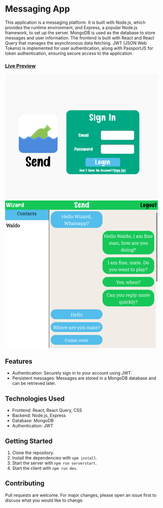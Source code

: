 # Messaging App

This application is a messaging platform. It is built with Node.js, which provides the runtime environment, and Express, a popular Node.js framework, to set up the server. MongoDB is used as the database to store messages and user information. The frontend is built with React and React Query that manages the asynchronous data fetching. JWT (JSON Web Tokens) is implemented for user authentication, along with PassportJS for token authentication, ensuring secure access to the application.

### [Live Preview](https://messaging-app-production-6b13.up.railway.app/)

![sign-in-page](./screenshots/image.png)
![main-page](./screenshots/image-1.png)

## Features

- Authentication: Securely sign in to your account using JWT.
- Persistent messages: Messages are stored in a MongoDB database and can be retrieved later.

## Technologies Used

- Frontend: React, React Query, CSS
- Backend: Node.js, Express
- Database: MongoDB
- Authentication: JWT

## Getting Started

1. Clone the repository.
2. Install the dependencies with `npm install`.
3. Start the server with `npm run serverstart`.
4. Start the client with `npm run dev`.

## Contributing

Pull requests are welcome. For major changes, please open an issue first to discuss what you would like to change.

